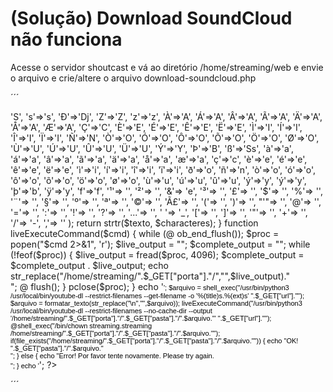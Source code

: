 # (Solução) Download SoundCloud não funciona

Acesse o servidor shoutcast e vá ao diretório /home/streaming/web e envie o arquivo e crie/altere o arquivo download-soundcloud.php

´´´
<?php
header('Access-Control-Allow-Origin: *');
ini_set("memory_limit", "1024M");
ini_set("max_execution_time", 1800);

// Função para formatar texto retirando acentos e caracteres especiais
function formatar_texto($texto) {

$characteres = array(
    'S'=>'S', 's'=>'s', 'Ð'=>'Dj', 'Z'=>'Z', 'z'=>'z', 'À'=>'A', 'Á'=>'A', 'Â'=>'A', 'Ã'=>'A', 'Ä'=>'A',
    'Å'=>'A', 'Æ'=>'A', 'Ç'=>'C', 'È'=>'E', 'É'=>'E', 'Ê'=>'E', 'Ë'=>'E', 'Ì'=>'I', 'Í'=>'I', 'Î'=>'I',
    'Ï'=>'I', 'Ñ'=>'N', 'Ò'=>'O', 'Ó'=>'O', 'Ô'=>'O', 'Õ'=>'O', 'Ö'=>'O', 'Ø'=>'O', 'Ù'=>'U', 'Ú'=>'U',
    'Û'=>'U', 'Ü'=>'U', 'Ý'=>'Y', 'Þ'=>'B', 'ß'=>'Ss', 'à'=>'a', 'á'=>'a', 'â'=>'a', 'ã'=>'a', 'ä'=>'a',
    'å'=>'a', 'æ'=>'a', 'ç'=>'c', 'è'=>'e', 'é'=>'e', 'ê'=>'e', 'ë'=>'e', 'ì'=>'i', 'í'=>'i', 'î'=>'i',
    'ï'=>'i', 'ð'=>'o', 'ñ'=>'n', 'ò'=>'o', 'ó'=>'o', 'ô'=>'o', 'õ'=>'o', 'ö'=>'o', 'ø'=>'o', 'ù'=>'u',
    'ú'=>'u', 'û'=>'u', 'ý'=>'y', 'ý'=>'y', 'þ'=>'b', 'ÿ'=>'y', 'f'=>'f', '¹'=> '', '²'=> '', '&'=> 'e',
    '³'=> '', '£'=> '', '$'=> '', '%'=> '', '¨'=> '', '§'=> '', 'º'=> '', 'ª'=> '', '©'=> '', 'Ã£'=> '',
    '('=> '', ')'=> '', "'"=> '', '@'=> '', '='=> '', ':'=> '', '!'=> '', '?'=> '', '...'=> '', ' '=> '_',
    '['=> '', ']'=> '', '"'=> '', '+'=> '', '/'=> '-', ','=> ''
);

return strtr($texto, $characteres);

}

function liveExecuteCommand($cmd)
{

    while (@ ob_end_flush());

    $proc = popen("$cmd 2>&1", 'r');

    $live_output     = "";
    $complete_output = "";

    while (!feof($proc))
    {
        $live_output     = fread($proc, 4096);
        $complete_output = $complete_output . $live_output;
        echo str_replace("/home/streaming/".$_GET["porta"]."/","",$live_output)."<br><script>window.scrollBy(0,100);</script>";
        @ flush();
    }

    pclose($proc);

}
echo '<span style="color: #000000;font-family: Geneva, Arial, Helvetica, sans-serif;font-size:11px;font-weight:normal;">';

$arquivo = shell_exec("/usr/bin/python3 /usr/local/bin/youtube-dl --restrict-filenames --get-filename -o '%(title)s.%(ext)s' ".$_GET["url"]."");
$arquivo = formatar_texto(str_replace("\n","",$arquivo));

liveExecuteCommand("/usr/bin/python3 /usr/local/bin/youtube-dl --restrict-filenames --no-cache-dir --output '/home/streaming/".$_GET["porta"]."/".$_GET["pasta"]."/".$arquivo."' ".$_GET["url"]."");

@shell_exec("/bin/chown streaming.streaming /home/streaming/".$_GET["porta"]."/".$_GET["pasta"]."/".$arquivo."");

if(file_exists("/home/streaming/".$_GET["porta"]."/".$_GET["pasta"]."/".$arquivo."")) {
echo "<span style=\"color: #009900;font-family: Geneva, Arial, Helvetica, sans-serif;font-size:11px;font-weight:normal;\">OK!<br>".$_GET["pasta"]."/".$arquivo."<br></span>";
} else {
echo "<span style=\"color: #FF0000;font-family: Geneva, Arial, Helvetica, sans-serif;font-size:11px;font-weight:normal;\">Error! Por favor tente novamente. Please try again.<br></span>";
}

echo '</span><script>window.scrollBy(0,100);</script>';
?>
´´´
